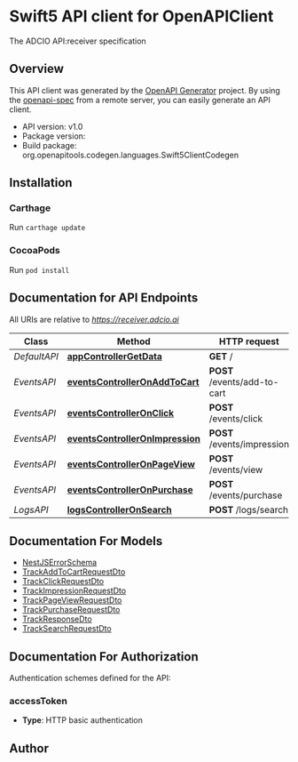 # Swift5 API client for OpenAPIClient

The ADCIO API:receiver specification

## Overview
This API client was generated by the [OpenAPI Generator](https://openapi-generator.tech) project.  By using the [openapi-spec](https://github.com/OAI/OpenAPI-Specification) from a remote server, you can easily generate an API client.

- API version: v1.0
- Package version: 
- Build package: org.openapitools.codegen.languages.Swift5ClientCodegen

## Installation

### Carthage

Run `carthage update`

### CocoaPods

Run `pod install`

## Documentation for API Endpoints

All URIs are relative to *https://receiver.adcio.ai*

Class | Method | HTTP request | Description
------------ | ------------- | ------------- | -------------
*DefaultAPI* | [**appControllerGetData**](docs/DefaultAPI.md#appcontrollergetdata) | **GET** / | 
*EventsAPI* | [**eventsControllerOnAddToCart**](docs/EventsAPI.md#eventscontrolleronaddtocart) | **POST** /events/add-to-cart | 
*EventsAPI* | [**eventsControllerOnClick**](docs/EventsAPI.md#eventscontrolleronclick) | **POST** /events/click | 
*EventsAPI* | [**eventsControllerOnImpression**](docs/EventsAPI.md#eventscontrolleronimpression) | **POST** /events/impression | 
*EventsAPI* | [**eventsControllerOnPageView**](docs/EventsAPI.md#eventscontrolleronpageview) | **POST** /events/view | 
*EventsAPI* | [**eventsControllerOnPurchase**](docs/EventsAPI.md#eventscontrolleronpurchase) | **POST** /events/purchase | 
*LogsAPI* | [**logsControllerOnSearch**](docs/LogsAPI.md#logscontrolleronsearch) | **POST** /logs/search | 


## Documentation For Models

 - [NestJSErrorSchema](docs/NestJSErrorSchema.md)
 - [TrackAddToCartRequestDto](docs/TrackAddToCartRequestDto.md)
 - [TrackClickRequestDto](docs/TrackClickRequestDto.md)
 - [TrackImpressionRequestDto](docs/TrackImpressionRequestDto.md)
 - [TrackPageViewRequestDto](docs/TrackPageViewRequestDto.md)
 - [TrackPurchaseRequestDto](docs/TrackPurchaseRequestDto.md)
 - [TrackResponseDto](docs/TrackResponseDto.md)
 - [TrackSearchRequestDto](docs/TrackSearchRequestDto.md)


<a id="documentation-for-authorization"></a>
## Documentation For Authorization


Authentication schemes defined for the API:
<a id="accessToken"></a>
### accessToken

- **Type**: HTTP basic authentication


## Author



